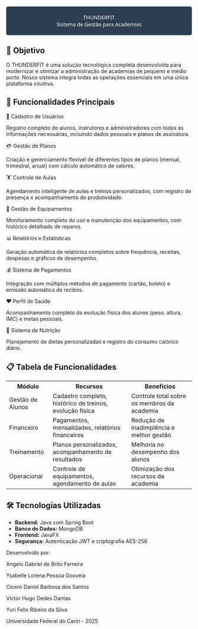 <!DOCTYPE html>
<html>
<head>
<style>
  .thunderfit-header {
    background-color: #2c3e50;
    color: white;
    padding: 20px;
    text-align: center;
    font-family: 'Segoe UI', Tahoma, Geneva, Verdana, sans-serif;
    border-radius: 5px;
    margin-bottom: 20px;
  }
  
  .thunderfit-logo {
    font-size: 2.5em;
    font-weight: bold;
    margin-bottom: 10px;
    color: #f39c12;
  }
  
  .section {
    background-color: #ecf0f1;
    padding: 15px;
    margin-bottom: 15px;
    border-left: 5px solid #3498db;
    border-radius: 3px;
  }
  
  .feature-card {
    background-color: white;
    padding: 15px;
    margin: 10px 0;
    border-radius: 5px;
    box-shadow: 0 2px 5px rgba(0,0,0,0.1);
  }
  
  .feature-title {
    color: #3498db;
    font-weight: bold;
    margin-bottom: 10px;
  }
  
  .authors {
    font-style: italic;
    text-align: right;
    margin-top: 30px;
    color: #7f8c8d;
  }
  
  table {
    width: 100%;
    border-collapse: collapse;
    margin: 15px 0;
  }
  
  th {
    background-color: #3498db;
    color: white;
    padding: 10px;
    text-align: left;
  }
  
  td {
    padding: 8px;
    border-bottom: 1px solid #ddd;
  }
  
  tr:nth-child(even) {
    background-color: #f2f2f2;
  }
</style>
</head>
<body>

<div class="thunderfit-header">
  <div class="thunderfit-logo">THUNDERFIT</div>
  <div>Sistema de Gestão para Academias</div>
</div>

<div class="section">
  <h2>📌 Objetivo</h2>
  <p>O THUNDERFIT é uma solução tecnológica completa desenvolvida para modernizar e otimizar a administração de academias de pequeno e médio porte. Nosso sistema integra todas as operações essenciais em uma única plataforma intuitiva.</p>
</div>

<div class="section">
  <h2>🚀 Funcionalidades Principais</h2>
  
  <div class="feature-card">
    <div class="feature-title">👥 Cadastro de Usuários</div>
    <p>Registro completo de alunos, instrutores e administradores com todas as informações necessárias, incluindo dados pessoais e planos de assinatura.</p>
  </div>
  
  <div class="feature-card">
    <div class="feature-title">💳 Gestão de Planos</div>
    <p>Criação e gerenciamento flexível de diferentes tipos de planos (mensal, trimestral, anual) com cálculo automático de valores.</p>
  </div>
  
  <div class="feature-card">
    <div class="feature-title">🏋️ Controle de Aulas</div>
    <p>Agendamento inteligente de aulas e treinos personalizados, com registro de presença e acompanhamento de produtividade.</p>
  </div>
  
  <div class="feature-card">
    <div class="feature-title">🔧 Gestão de Equipamentos</div>
    <p>Monitoramento completo do uso e manutenção dos equipamentos, com histórico detalhado de reparos.</p>
  </div>
  
  <div class="feature-card">
    <div class="feature-title">📊 Relatórios e Estatísticas</div>
    <p>Geração automática de relatórios completos sobre frequência, receitas, despesas e gráficos de desempenho.</p>
  </div>
  
  <div class="feature-card">
    <div class="feature-title">💰 Sistema de Pagamentos</div>
    <p>Integração com múltiplos métodos de pagamento (cartão, boleto) e emissão automática de recibos.</p>
  </div>
  
  <div class="feature-card">
    <div class="feature-title">❤️ Perfil de Saúde</div>
    <p>Acompanhamento completo da evolução física dos alunos (peso, altura, IMC) e metas pessoais.</p>
  </div>
  
  <div class="feature-card">
    <div class="feature-title">🍎 Sistema de Nutrição</div>
    <p>Planejamento de dietas personalizadas e registro do consumo calórico diário.</p>
  </div>
</div>

<div class="section">
  <h2>📋 Tabela de Funcionalidades</h2>
  <table>
    <tr>
      <th>Módulo</th>
      <th>Recursos</th>
      <th>Benefícios</th>
    </tr>
    <tr>
      <td>Gestão de Alunos</td>
      <td>Cadastro completo, histórico de treinos, evolução física</td>
      <td>Controle total sobre os membros da academia</td>
    </tr>
    <tr>
      <td>Financeiro</td>
      <td>Pagamentos, mensalidades, relatórios financeiros</td>
      <td>Redução de inadimplência e melhor gestão</td>
    </tr>
    <tr>
      <td>Treinamento</td>
      <td>Planos personalizados, acompanhamento de resultados</td>
      <td>Melhoria no desempenho dos alunos</td>
    </tr>
    <tr>
      <td>Operacional</td>
      <td>Controle de equipamentos, agendamento de aulas</td>
      <td>Otimização dos recursos da academia</td>
    </tr>
  </table>
</div>

<div class="section">
  <h2>🛠️ Tecnologias Utilizadas</h2>
  <ul>
    <li><strong>Backend:</strong> Java com Spring Boot</li>
    <li><strong>Banco de Dados:</strong> MongoDB</li>
    <li><strong>Frontend:</strong> JavaFX</li>
    <li><strong>Segurança:</strong> Autenticação JWT e criptografia AES-256</li>
  </ul>
</div>

<div class="authors">
  <p>Desenvolvido por:</p>
  <p>Angelo Gabriel de Brito Ferreira</p>
  <p>Ysabelle Lorena Pessoa Gouveia</p>
  <p>Cicero Daniel Barbosa dos Santos</p>
  <p>Victor Hugo Dedes Dantas</p>
  <p>Yuri Felix Ribeiro da Silva</p>
  <p>Universidade Federal do Cariri - 2025</p>
</div>

</body>
</html>
